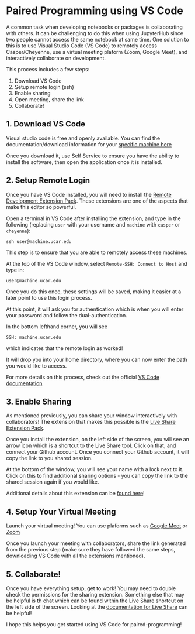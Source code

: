 # Paired Programming using VS Code

A common task when developing notebooks or packages is collaborating with others. It can be challenging to do this when using JupyterHub since two people cannot access the same notebook at same time. One solution to this is to use Visual Studio Code (VS Code) to remotely access Casper/Cheyenne, use a virtual meeting plaform (Zoom, Google Meet), and interactively collaborate on development.

This process includes a few steps:

1. Download VS Code
1. Setup remote login (ssh)
1. Enable sharing
1. Open meeting, share the link
1. Collaborate!

## 1. Download VS Code

Visual studio code is free and openly available. You can find the documentation/download information for your [specific machine here](https://code.visualstudio.com/)

Once you download it, use Self Service to ensure you have the ability to install the software, then open the application once it is installed.

## 2. Setup Remote Login

Once you have VS Code installed, you will need to install the [Remote Development Extension Pack](https://marketplace.visualstudio.com/items?itemName=ms-vscode-remote.vscode-remote-extensionpack). These extensions are one of the aspects that make this editor so powerful.

Open a terminal in VS Code after installing the extension, and type in the following (replacing `user` with your username and `machine` with `casper` or `cheyenne`):

```
ssh user@machine.ucar.edu
```

This step is to ensure that you are able to remotely access these machines.

At the top of the VS Code window, select `Remote-SSH: Connect to Host` and type in:

```
user@machine.ucar.edu
```

Once you do this once, these settings will be saved, making it easier at a later point to use this login process.

At this point, it will ask you for authentication which is when you will enter your password and follow the dual-authentication.

In the bottom lefthand corner, you will see

```
SSH: machine.ucar.edu
```

which indicates that the remote login as worked!

It will drop you into your home directory, where you can now enter the path you would like to access.

For more details on this process, check out the official [VS Code documentation](https://code.visualstudio.com/docs/remote/ssh)

## 3. Enable Sharing

As mentioned previously, you can share your window interactively with collaborators! The extension that makes this possible is the [Live Share Extension Pack](https://marketplace.visualstudio.com/items?itemName=MS-vsliveshare.vsliveshare-pack).

Once you install the extension, on the left side of the screen, you will see an arrow icon which is a shortcut to the Live Share tool. Click on that, and connect your Github account. Once you connect your Github account, it will copy the link to you shared session.

At the bottom of the window, you will see your name with a lock next to it. Click on this to find additional sharing options - you can copy the link to the shared session again if you would like.

Additional details about this extension can be [found here](https://code.visualstudio.com/learn/collaboration/live-share)!

## 4. Setup Your Virtual Meeting

Launch your virtual meeting! You can use plaforms such as [Google Meet](https://meet.google.com) or [Zoom](https://zoom.us/)

Once you launch your meeting with collaborators, share the link generated from the previous step (make sure they have followed the same steps, downloading VS Code with all the extensions mentioned).

## 5. Collaborate!

Once you have everything setup, get to work! You may need to double check the permissions for the sharing extension. Something else that may be helpful is th chat which can be found within the Live Share shortcut on the left side of the screen. Looking at the [documentation for Live Share](https://marketplace.visualstudio.com/items?itemName=MS-vsliveshare.vsliveshare-pack) can be helpful!

I hope this helps you get started using VS Code for paired-programming!
